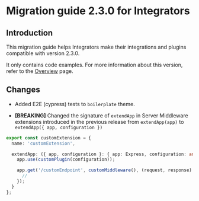 # Migration guide 2.3.0 for Integrators

## Introduction

This migration guide helps Integrators make their integrations and plugins compatible with version 2.3.0.

It only contains code examples. For more information about this version, refer to the [Overview](./overview.md) page.

## Changes

- Added E2E (cypress) tests to `boilerplate` theme.

- **[BREAKING]** Changed the signature of `extendApp` in Server Middleware extensions introduced in the previous release from `extendApp(app)` to `extendApp({ app, configuration })`

```typescript
export const customExtension = {
  name: 'customExtension',

  extendApp: ({ app, configuration }: { app: Express, configuration: any }) => {
    app.use(customPlugin(configuration));

    app.get('/customEndpoint', customMiddleware(), (request, response) => {
      //
    });
  }
};
```